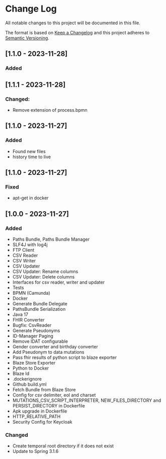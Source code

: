 # Change Log
All notable changes to this project will be documented in this file.

The format is based on [Keep a Changelog](http://keepachangelog.com/)
and this project adheres to [Semantic Versioning](http://semver.org/).

## [1.1.0 - 2023-11-28]
### Added

## [1.1.1 - 2023-11-28]
### Changed: 
- Remove extension of process.bpmn

## [1.1.0 - 2023-11-27]
### Added
- Found new files
- history time to live

## [1.1.0 - 2023-11-27]
### Fixed
- apt-get in docker

## [1.0.0 - 2023-11-27]
### Added
- Paths Bundle, Paths Bundle Manager
- SLF4J with log4j
- FTP Client
- CSV Reader
- CSV Writer
- CSV Updater
- CSV Updater: Rename columns
- CSV Updater: Delete columns
- Interfaces for csv reader, writer and updater
- Tests
- BPMN (Camunda)
- Docker
- Generate Bundle Delegate
- PathsBundle Serialization
- Java 17
- FHIR Converter
- Bugfix: CsvReader
- Generate Pseudonyms
- ID-Manager Paging
- Remove IDAT configurable
- Gender converter and birthday converter
- Add Pseudonym to data mutations
- Pass fhir results of python script to blaze exporter
- Blaze Store Exporter
- Python to Docker
- Blaze Id
- .dockerignore
- Github build.yml
- Fetch Bundle from Blaze Store
- Config for csv delimiter, eol and charset
- MUTATIONS_CSV_SCRIPT_INTERPRETER, NEW_FILES_DIRECTORY and PERSIST_DIRECTORY in Dockerfile
- Apk upgrade in Dockerfile
- HTTP_RELATIVE_PATH
- Security Config for Keycloak

### Changed
- Create temporal root directory if it does not exist
- Update to Spring 3.1.6
